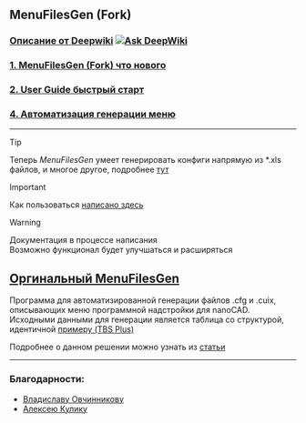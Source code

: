 ## MenuFilesGen (Fork)
### [Описание от Deepwiki](https://deepwiki.com/doctorRaz/MenuFilesGen) [![Ask DeepWiki](https://deepwiki.com/badge.svg)](https://deepwiki.com/doctorRaz/MenuFilesGen)

### [1. MenuFilesGen (Fork) что нового](https://github.com/doctorRaz/MenuFilesGen/wiki/1.-MenuFilesGen-(Fork))

### [2. User Guide быстрый старт](https://github.com/doctorRaz/MenuFilesGen/wiki/2.-User-Guide#быстрый-старт)

### [4. Автоматизация генерации меню ](wiki/4.-Автоматизация-генерации-меню)

---

> [!TIP]
> Теперь _MenuFilesGen_   умеет  генерировать конфиги напрямую из *.xls файлов, и многое другое, подробнее  [ тут](https://github.com/doctorRaz/MenuFilesGen/wiki/1.-MenuFilesGen-(Fork)#что-нового)

> [!IMPORTANT]
> Как пользоваться [написано здесь](https://github.com/doctorRaz/MenuFilesGen/wiki/2.-User-Guide)


> [!WARNING]
>   Документация в процессе написания \
>  Возможно функционал будет улучшаться и расширяться

## [Оргинальный MenuFilesGen](https://github.com/TBS-Software/MenuFilesGen)
Программа для автоматизированной генерации файлов .cfg и .cuix, описывающих меню программной надстройки для nanoCAD.
Исходными данными для генерации является таблица со структурой, идентичной [примеру (TBS Plus)](https://docs.google.com/spreadsheets/d/17c7IhodIssifwAcz5XvV8-ZGdPzh-evJbF8ZK5u9BIc/edit?usp=sharing)

Подробнее о данном решении можно узнать из [статьи](https://dzen.ru/a/ZWA3t4qMPmYrDlzz?share_to=link)

---
### Благодарности:
- [Владиславу Овчинникову](https://github.com/TBS-Software)
- [Алексею Кулику ](https://github.com/kpblc2000)
